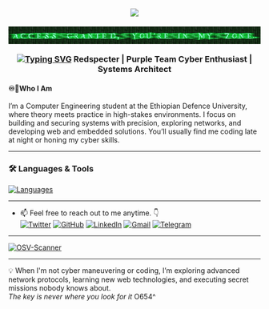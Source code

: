 <h3 align="center">
  
<img src="https://emojis.slackmojis.com/emojis/images/1531849430/4246/blob-sunglasses.gif?1531849430" width="60"/> 

![MasterHead](https://raw.githubusercontent.com/Obyo-techie/Assets/main/oobbzz1.png)

[![Typing SVG](https://readme-typing-svg.herokuapp.com?font=Fira+Code&weight=900&size=32&duration=2000&pause=1000&color=00FF7F&repeat=true&width=900&lines=Hey+I'm+Ob54n+Frez(Raxual-Prowler);Passionate+web+developer+and+cyber+Enthusiast;From+Great+Ethiopia)](https://git.io/typing-svg)
 Redspecter | Purple Team Cyber Enthusiast | Systems Architect
</h3>


<h4>♾️🔆Who I Am</h4>  
<p>I’m a Computer Engineering student at the Ethiopian Defence University, where theory meets practice in high-stakes environments. I focus on building and securing systems with precision, exploring networks, and developing web and embedded solutions. You’ll usually find me coding late at night or honing my cyber skills.</p>  

---
### 🛠️ Languages & Tools
[![Languages](https://skillicons.dev/icons?i=python,js,ts,c,cpp,java,php,sql,bash,git,latex,php,vim,npm,linux,go,html,css,swift,scala,react,nodejs&theme=dark)](https://skillicons.dev)  

 ---
- 📫 Feel free to reach out to me anytime. 👇  
[![Twitter](https://img.shields.io/badge/-Twitter-1DA1F2?style=flat&logo=twitter&logoColor=white)](https://x.com/ObsanYoseph)  [![GitHub](https://img.shields.io/badge/-GitHub-181717?style=flat&logo=github&logoColor=white)](https://github.com/Obyo-Techie)  [![LinkedIn](https://img.shields.io/badge/-LinkedIn-0077B5?style=flat&logo=linkedin&logoColor=white)](https://www.linkedin.com/in/yourlinkedin/)  [![Gmail](https://img.shields.io/badge/-Gmail-D14836?style=flat&logo=gmail&logoColor=white)](mailto:obsanyoseph@gmail.com)  [![Telegram](https://img.shields.io/badge/-Telegram-26A5E4?style=flat&logo=telegram&logoColor=white)](@OObbz1)


---
[![OSV-Scanner](https://github.com/Ob54n-FZ/Ob54n-Fz/actions/workflows/osv-scanner.yml/badge.svg)](https://github.com/Ob54n-FZ/Ob54n-Fz/actions/workflows/osv-scanner.yml)

  ---
💡 When I'm not cyber maneuvering or coding, I’m exploring advanced network protocols, learning new web technologies, and executing secret missions nobody knows about.  
 *The key is never where you look for it*    O654^
 

